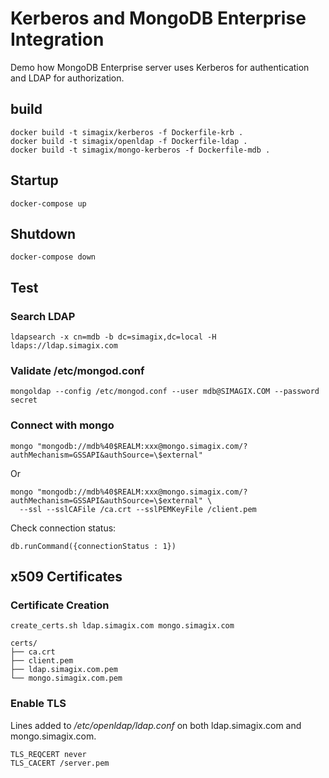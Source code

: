 # Kerberos and MongoDB Enterprise Integration
Demo how MongoDB Enterprise server uses Kerberos for authentication and LDAP for authorization.

## build
```
docker build -t simagix/kerberos -f Dockerfile-krb .
docker build -t simagix/openldap -f Dockerfile-ldap .
docker build -t simagix/mongo-kerberos -f Dockerfile-mdb .
```

## Startup
```
docker-compose up
```

## Shutdown
```
docker-compose down
```

## Test
### Search LDAP
```
ldapsearch -x cn=mdb -b dc=simagix,dc=local -H ldaps://ldap.simagix.com
```

### Validate /etc/mongod.conf
```
mongoldap --config /etc/mongod.conf --user mdb@SIMAGIX.COM --password secret
```

### Connect with mongo
```
mongo "mongodb://mdb%40$REALM:xxx@mongo.simagix.com/?authMechanism=GSSAPI&authSource=\$external"
```

Or

```
mongo "mongodb://mdb%40$REALM:xxx@mongo.simagix.com/?authMechanism=GSSAPI&authSource=\$external" \
  --ssl --sslCAFile /ca.crt --sslPEMKeyFile /client.pem
```

Check connection status:
```
db.runCommand({connectionStatus : 1})
```

## x509 Certificates
### Certificate Creation
```
create_certs.sh ldap.simagix.com mongo.simagix.com

certs/
├── ca.crt
├── client.pem
├── ldap.simagix.com.pem
└── mongo.simagix.com.pem
```

### Enable TLS
Lines added to */etc/openldap/ldap.conf* on both ldap.simagix.com and mongo.simagix.com.
```
TLS_REQCERT never
TLS_CACERT /server.pem
```
